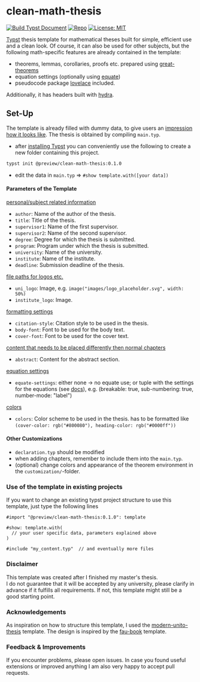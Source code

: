 # clean-math-thesis

[![Build Typst Document](https://github.com/sebaseb98/clean-math-thesis/actions/workflows/build.yml/badge.svg)](https://github.com/sebaseb98/clean-math-thesis/actions/workflows/build.yml)
[![Repo](https://img.shields.io/badge/GitHub-repo-blue)](https://github.com/sebaseb98/clean-math-thesis)
[![License: MIT](https://img.shields.io/badge/License-MIT-success.svg)](https://opensource.org/licenses/MIT)

[Typst](https://typst.app/home/) thesis template for mathematical theses built for simple, efficient use and a clean look.
Of course, it can also be used for other subjects, but the following math-specific features are already contained in the template:

- theorems, lemmas, corollaries, proofs etc.  prepared using [great-theorems](https://typst.app/universe/package/great-theorems)
- equation settings (optionally using [equate](https://typst.app/universe/package/equate))
- pseudocode package [lovelace](https://typst.app/universe/package/lovelace) included.

Additionally, it has headers built with [hydra](https://typst.app/universe/package/hydra).

## Set-Up
The template is already filled with dummy data, to give users an [impression how it looks like](https://github.com/sebaseb98/clean-math-thesis/blob/main/template/main.pdf). The thesis is obtained by compiling `main.typ`.

- after [installing Typst](https://github.com/typst/typst?tab=readme-ov-file#installation) you can conveniently use the following to create a new folder containing this project.
```bash
typst init @preview/clean-math-thesis:0.1.0
```


- edit the data in `main.typ` $\Rightarrow$ `#show template.with([your data])`

#### Parameters of the Template
<ins>personal/subject related information</ins>
- `author`: Name of the author of the thesis.
- `title`: Title of the thesis.
- `supervisor1`: Name of the first supervisor.
- `supervisor2`: Name of the second supervisor.
- `degree`: Degree for which the thesis is submitted.
- `program`: Program under which the thesis is submitted.
- `university`: Name of the university.
- `institute`: Name of the institute.
- `deadline`: Submission deadline of the thesis.

<ins>file paths for logos etc.</ins>
- `uni_logo`: Image, e.g. `image("images/logo_placeholder.svg", width: 50%)`
- `institute_logo`: Image.  

<ins>formatting settings</ins>
- `citation-style`: Citation style to be used in the thesis.
- `body-font`: Font to be used for the body text.
- `cover-font`: Font to be used for the cover text.  

<ins>content that needs to be placed differently then normal chapters</ins>
- `abstract`: Content for the abstract section. 

<ins>equation settings</ins>
- `equate-settings`: either none -> no equate use; or tuple with the settings for the equations (see [docs](https://typst.app/universe/package/equate)), e.g. (breakable: true, sub-numbering: true, number-mode: "label")

<ins>colors</ins>
- `colors`: Color scheme to be used in the thesis. has to be formatted like `(cover-color: rgb("#800080"), heading-color: rgb("#0000ff"))`


#### Other Customizations
- `declaration.typ` should be modified
- when adding chapters, remember to include them into the `main.typ`.
- (optional) change colors and appearance of the theorem environment in the `customization/`-folder.

### Use of the template in existing projects
If you want to change an existing typst project structure to use this template, just type the following lines

```typ
#import "@preview/clean-math-thesis:0.1.0": template

#show: template.with(
  // your user specific data, parameters explained above
)

#include "my_content.typ"  // and eventually more files
```


### Disclaimer 
This template was created after I finished my master's thesis.  
I do not guarantee that it will be accepted by any university, please clarify in advance if it fulfills all requirements. If not, this template might still be a good starting point.

### Acknowledgements
As inspiration on how to structure this template, I used the [modern-unito-thesis](https://typst.app/universe/package/modern-unito-thesis) template. The design is inspired by the [fau-book](https://github.com/FAU-AMMN/fau-book) template.

### Feedback & Improvements
If you encounter problems, please open issues. In case you found useful extensions or improved anything I am also very happy to accept pull requests.
